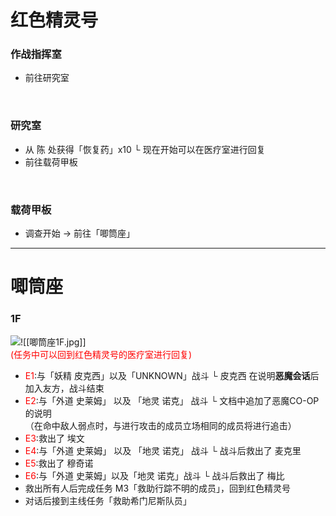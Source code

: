 # 红色精灵号<br>
### 作战指挥室<br>
- 前往研究室

<br>

### 研究室<br>
- 从 陈 处获得「恢复药」x10
  └ 现在开始可以在医疗室进行回复
- 前往载荷甲板

<br>

### 载荷甲板<br>
- 调查开始 -> 前往「唧筒座」

***

# 唧筒座  <br>
### 1F  <br>
![](地图图示.jpg)![[唧筒座1F.jpg]]  <br>
<font color = "red">(任务中可以回到红色精灵号的医疗室进行回复)</font>  
- <font color = "red">E1</font>:与「妖精 皮克西」以及「UNKNOWN」战斗
  └ 皮克西 在说明**恶魔会话**后加入友方，战斗结束
- <font color = "red">E2</font>:与「外道 史莱姆」 以及 「地灵 诺克」 战斗
  └ 文档中追加了恶魔CO-OP的说明  
  （在命中敌人弱点时，与进行攻击的成员立场相同的成员将进行追击）
- <font color = "red">E3</font>:救出了 埃文
- <font color = "red">E4</font>:与「外道 史莱姆」 以及 「地灵 诺克」 战斗
  └ 战斗后救出了 麦克里
- <font color = "red">E5</font>:救出了 穆奇诺
- <font color = "red">E6</font>:与「外道 史莱姆」以及「地灵 诺克」战斗
  └ 战斗后救出了 梅比
- 救出所有人后完成任务 M3「救助行踪不明的成员」，回到红色精灵号
- 对话后接到主线任务「救助希门尼斯队员」

